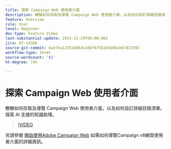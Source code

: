 ```yaml
---
title: 探索 Campaign Web 使用者介面
description: 瞭解如何存取及導覽 Campaign Web 使用者介面，以及如何自訂詳細目錄清單。探索 AI 支援的知識助理。
feature: Overview
role: User
level: Beginner
doc-type: Feature Video
last-substantial-update: 2023-11-29T00:00:00Z
jira: KT-14388
source-git-commit: 6ae7ba123510d6dc2dbf67561b5b0b2e87823592
workflow-type: tm+mt
source-wordcount: '81'
ht-degree: 74%

---
```



# 探索 Campaign Web 使用者介面

瞭解如何存取及導覽 Campaign Web 使用者介面，以及如何自訂詳細目錄清單。探索 AI 支援的知識助理。

>[!VIDEO](https://video.tv.adobe.com/v/3427278/?learn=on)

另請參閱 [開始使用Adobe Campaign Web](https://experienceleague.adobe.com/docs/campaign-web/v8/start/get-started.html) 如需如何導覽Campaign v8網頁使用者介面的詳細資訊。
